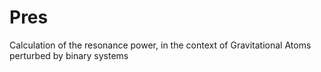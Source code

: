 # Pres
Calculation of the resonance power, in the context of Gravitational Atoms perturbed by binary systems
